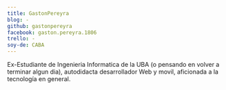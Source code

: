 ```yaml
---
title: GastonPereyra
blog: -
github: gastonpereyra
facebook: gaston.pereyra.1806
trello: -
soy-de: CABA
---
```

Ex-Estudiante de Ingenieria Informatica de la UBA (o pensando en volver a terminar algun dia), autodidacta desarrollador Web y movil, aficionada a la tecnología en general.
